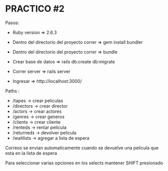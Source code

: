 # PRACTICO #2

Pasos:

- Ruby version => 2.6.3

- Dentro del directorio del proyecto correr => gem install bundler

- Dentro del directorio del proyecto correr => bundle

- Crear base de datos => rails db:create db:migrate

- Correr server => rails server

- Ingresar => http://localhost:3000/

Paths :

 - /tapes -> crear peliculas
 - /directors -> crear director
 - /actors -> crear actores
 - /genres -> crear generos
 - /clients -> crear cliente
 - /renteds -> rentar pelicula
 - /returneds -> devolver pelicula
 - /waitlists -> agregar a lista de espera

Correos se envian automaticamente cuando se devuelve una pelicula que esta en la lista de espera

Para seleccionar varias opciones en los selects mantener SHIFT presionado
